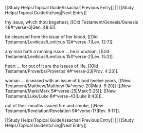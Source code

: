[[Study Helps/Topical Guide/Issachar|Previous Entry]]  ||  [[Study Helps/Topical Guide/Itching|Next Entry]]

 thy issue, which thou begettest, [[Old Testament/Genesis/Genesis 48#^verse-6|Gen. 48:6]].

 be cleansed from the issue of her blood, [[Old Testament/Leviticus/Leviticus 12#^verse-7|Lev. 12:7]].

 any man hath a running issue ... he is unclean, [[Old Testament/Leviticus/Leviticus 15#^verse-2|Lev. 15:2]].

 heart ... for out of it are the issues of life, [[Old Testament/Proverbs/Proverbs 4#^verse-23|Prov. 4:23]].

 woman ... diseased with an issue of blood twelve years, [[New Testament/Matthew/Matthew 9#^verse-20|Matt. 9:20]] ([[New Testament/Mark/Mark 5#^verse-25|Mark 5:25]]; [[New Testament/Luke/Luke 8#^verse-43|Luke 8:43]]).

 out of their mouths issued fire and smoke, [[New Testament/Revelation/Revelation 9#^verse-17|Rev. 9:17]].

[[Study Helps/Topical Guide/Issachar|Previous Entry]]  ||  [[Study Helps/Topical Guide/Itching|Next Entry]]